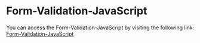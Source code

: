 # Form-Validation-JavaScript 
You can access the Form-Validation-JavaScript by visiting the following link: [Form-Validation-JavaScript](https://sanjanacheekatipalli.github.io/Form-Validation-Javascript/)


 
